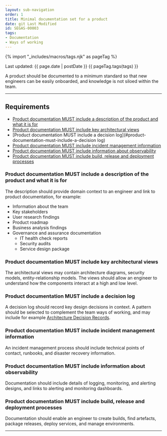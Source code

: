 ```yaml
---
layout: sub-navigation
order: 1
title: Minimal documentation set for a product
date: git Last Modified
id: SEGAS-00003
tags:
- Documentation
- Ways of working
---
```


{% import "_includes/macros/tags.njk" as pageTag %}

Last updated: {{ page.date | postDate }}
{{ pageTag.tags(tags)  }}

A product should be documented to a minimum standard so that new engineers can be easily 
onboarded, and knowledge is not siloed within the team.

---

## Requirements

- [Product documentation MUST include a description of the product and what it is for](#product-documentation-must-include-a-description-of-the-product-and-what-it-is-for)
- [Product documentation MUST include key architectural views](#product-documentation-must-include-key-architectural-views)
- [Product documentation MUST include a decision log](#product-documentation-must-include-a-decision log)
- [Product documentation MUST include incident management information](#product-documentation-must-include-incident-management-information)
- [Product documentation MUST include information about observability](#product-documentation-must-include-information-about-observability)
- [Product documentation MUST include build, release and deployment processes](#product-documentation-must-include-build-release-and-deployment-processes)

### Product documentation MUST include a description of the product and what it is for

The description should provide domain context to an engineer and link to product documentation, for example:

- Information about the team
- Key stakeholders
- User research findings
- Product roadmap
- Business analysis findings
- Governance and assurance documentation
    - IT health check reports
    - Security audits
    - Service design package

### Product documentation MUST include key architectural views

The architectural views may contain architecture diagrams, security models, entity-relationship models. The views should allow an engineer to understand how the components interact at a high and low level.

### Product documentation MUST include a decision log

A decision log should record key design decisions in context. A pattern should be selected to complement the team ways of working, and may include for example [Architecture Decision Records](https://adr.github.io/). 

### Product documentation MUST include incident management information

An incident management process should include technical points of contact, runbooks, and disaster recovery information.

### Product documentation MUST include information about observability

Documentation should include details of logging, monitoring, and alerting designs, and links to alerting and monitoring dashboards.

### Product documentation MUST include build, release and deployment processes

Documentation should enable an engineer to create builds, find artefacts, package releases, deploy services, and manage environments.

---
